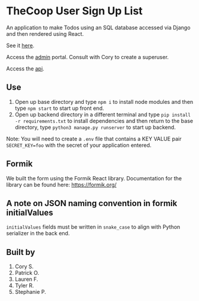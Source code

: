 # TheCoop User Sign Up List #

An application to make Todos using an SQL database accessed via Django and then rendered using React.

See it [here](https://applicant-form.herokuapp.com/).

Access the [admin](https://applicant-form.herokuapp.com/admin/) portal. Consult with Cory to create a superuser. 

Access the [api](https://applicant-form.herokuapp.com/api/).

## Use ##

1. Open up base directory and type `npm i` to install node modules and then type `npm start` to start up front end.
2. Open up backend directory in a different terminal and type `pip install -r requirements.txt` to install dependencies and then return to the base directory, type `python3 manage.py runserver` to start up backend.

Note: You will need to create a `.env` file that contains a KEY VALUE pair `SECRET_KEY=foo` with the secret of your application entered.

## Formik ##

We built the form using the Formik React library. Documentation for the library can be found here: https://formik.org/

## A note on JSON naming convention in formik initialValues ##

`initialValues` fields must be written in `snake_case` to align with Python serializer in the back end.

## Built by ##

1. Cory S.
2. Patrick O.
3. Lauren F.
4. Tyler R.
5. Stephanie P.
